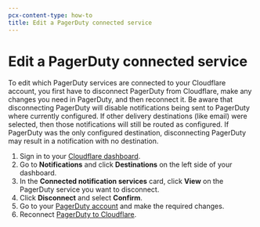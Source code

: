 ```yaml
---
pcx-content-type: how-to
title: Edit a PagerDuty connected service
---
```


# Edit a PagerDuty connected service

To edit which PagerDuty services are connected to your Cloudflare account, you first have to disconnect PagerDuty from Cloudflare, make any changes you need in PagerDuty, and then reconnect it. Be aware that disconnecting PagerDuty will disable notifications being sent to PagerDuty where currently configured. If other delivery destinations (like email) were selected, then those notifications will still be routed as configured. If PagerDuty was the only configured destination, disconnecting PagerDuty may result in a notification with no destination.

1. Sign in to your [Cloudflare dashboard](https://dash.cloudflare.com/login).
1. Go to **Notifications** and click **Destinations** on the left side of your dashboard.
1. In the **Connected notification services** card, click **View** on the PagerDuty service you want to disconnect.
1. Click **Disconnect** and select **Confirm**.
1. Go to your [PagerDuty account](https://www.pagerduty.com/) and make the required changes.
1. Reconnect [PagerDuty to Cloudflare](/notifications/create-notifications/create-pagerduty).